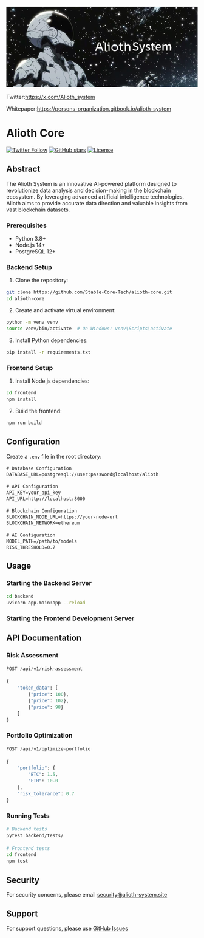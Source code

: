 ![Alioth](/public/alioth.jpg)

Twitter:https://x.com/Alioth_system

Whitepaper:https://persons-organization.gitbook.io/alioth-system

# Alioth Core

[![Twitter Follow](https://img.shields.io/twitter/follow/Alioth_system?style=social)](https://x.com/Alioth_system)
[![GitHub stars](https://img.shields.io/github/stars/Stable-Core-Tech/alioth-core?style=social)](https://github.com/Stable-Core-Tech/alioth-core)
[![License](https://img.shields.io/badge/license-MIT-blue.svg)](https://opensource.org/licenses/MIT)

## Abstract

The Alioth System is an innovative AI-powered platform designed to revolutionize data analysis and decision-making in the blockchain ecosystem. By leveraging advanced artificial intelligence technologies, Alioth aims to provide accurate data direction and valuable insights from vast blockchain datasets.



### Prerequisites

- Python 3.8+
- Node.js 14+
- PostgreSQL 12+

### Backend Setup

1. Clone the repository:
```bash
git clone https://github.com/Stable-Core-Tech/alioth-core.git
cd alioth-core
```

2. Create and activate virtual environment:
```bash
python -m venv venv
source venv/bin/activate  # On Windows: venv\Scripts\activate
```

3. Install Python dependencies:
```bash
pip install -r requirements.txt
```

### Frontend Setup

1. Install Node.js dependencies:
```bash
cd frontend
npm install
```

2. Build the frontend:
```bash
npm run build
```

## Configuration

Create a `.env` file in the root directory:

```env
# Database Configuration
DATABASE_URL=postgresql://user:password@localhost/alioth

# API Configuration
API_KEY=your_api_key
API_URL=http://localhost:8000

# Blockchain Configuration
BLOCKCHAIN_NODE_URL=https://your-node-url
BLOCKCHAIN_NETWORK=ethereum

# AI Configuration
MODEL_PATH=/path/to/models
RISK_THRESHOLD=0.7
```

## Usage

### Starting the Backend Server

```bash
cd backend
uvicorn app.main:app --reload
```

### Starting the Frontend Development Server

## API Documentation

### Risk Assessment

```python
POST /api/v1/risk-assessment

{
    "token_data": [
        {"price": 100},
        {"price": 102},
        {"price": 98}
    ]
}
```

### Portfolio Optimization

```python
POST /api/v1/optimize-portfolio

{
    "portfolio": {
        "BTC": 1.5,
        "ETH": 10.0
    },
    "risk_tolerance": 0.7
}
```


### Running Tests

```bash
# Backend tests
pytest backend/tests/

# Frontend tests
cd frontend
npm test
```


## Security

For security concerns, please email security@alioth-system.site

## Support

For support questions, please use [GitHub Issues](https://github.com/Stable-Core-Tech/alioth-core/issues)
